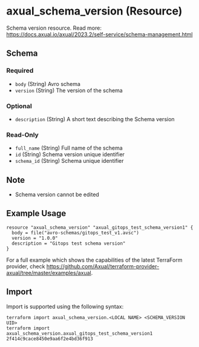 # axual_schema_version (Resource)

Schema version resource. Read more: https://docs.axual.io/axual/2023.2/self-service/schema-management.html

<!-- schema generated by tfplugindocs -->
## Schema

### Required

- `body` (String) Avro schema
- `version` (String) The version of the schema

### Optional

- `description` (String) A short text describing the Schema version

### Read-Only

- `full_name` (String) Full name of the schema
- `id` (String) Schema version unique identifier
- `schema_id` (String) Schema unique identifier

## Note
- Schema version cannot be edited

## Example Usage

```hcl
resource "axual_schema_version" "axual_gitops_test_schema_version1" {
  body = file("avro-schemas/gitops_test_v1.avsc")
  version = "1.0.0"
  description = "Gitops test schema version"
}
```

For a full example which shows the capabilities of the latest TerraForm provider, check https://github.com/Axual/terraform-provider-axual/tree/master/examples/axual.

## Import

Import is supported using the following syntax:

```shell
terraform import axual_schema_version.<LOCAL NAME> <SCHEMA_VERSION UID>
terraform import axual_schema_version.axual_gitops_test_schema_version1 2f414c9cace8450e9aa6f2e4bd36f913
```